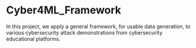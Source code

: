 # Cyber4ML_Framework
In this project, we apply a general framework, for usable data generation, to various cybersecurity attack demonstrations from cybersecurity educational platforms.
